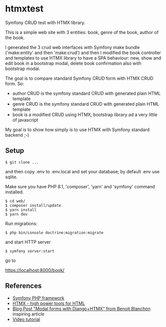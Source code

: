 # htmxtest

Symfony CRUD test with HTMX library.

This is a simple web site with 3 entities: book, genre of the book, author of the book.

I generated the 3 crud web interfaces with Symfony make bundle ('make:entity' and then 'make:crud') and then I modified the book controller and templates to use HTMX library to have a SPA behaviour: new, show and edit book in a bootstrap modal, delete book confirmation also with bootstrap modal.

The goal is to compare standard Symfony CRUD form with HTMX CRUD form. So:

* author CRUD is the symfony standard CRUD with generated plain HTML template
* genre CRUD is the symfony standard CRUD with generated plain HTML template
* book is a modified CRUD using HTMX, bootstrap library ad a very little of javascript

My goal is to show how simply is to use HTMX with Symfony standard backend ;-)

## Setup

```
$ git clone ...
```

and then copy .env to .env.local and set your database; by default .env use sqlite.

Make sure you have PHP 8.1, 'composer', 'yarn' and 'symfony' command installed.


```
$ cd web/
$ composer install/update
$ yarn install
$ yarn dev
```

Run migrations:

```
$ php bin/console doctrine:migration:migrate
```

and start HTTP server

```
$ symfony server:start
```

go to

[https://localhost:8000/book/](https://localhost:8000/book/)

## References

- [Symfony PHP framework](https://symfony.com/)
- [HTMX - high power tools for HTML](https://htmx.org/)
- [Blog Post "Modal forms with Django+HTMX" from Benoit Blanchon](https://blog.benoitblanchon.fr/django-htmx-modal-form/) inspiring article 
- [Video tutorial](https://www.youtube.com/watch?v=3dyQigrEj8A&ab_channel=BenoitBlanchon)
